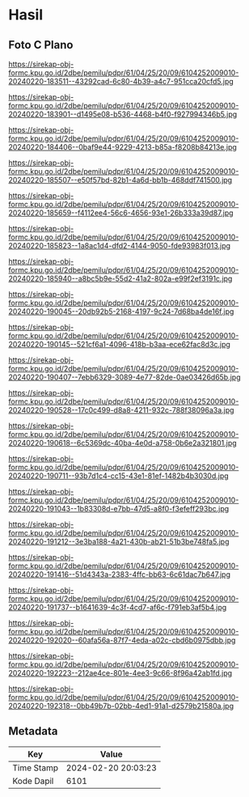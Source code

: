 # Hasil

## Foto C Plano

https://sirekap-obj-formc.kpu.go.id/2dbe/pemilu/pdpr/61/04/25/20/09/6104252009010-20240220-183511--43292cad-6c80-4b39-a4c7-951cca20cfd5.jpg

https://sirekap-obj-formc.kpu.go.id/2dbe/pemilu/pdpr/61/04/25/20/09/6104252009010-20240220-183901--d1495e08-b536-4468-b4f0-f927994346b5.jpg

https://sirekap-obj-formc.kpu.go.id/2dbe/pemilu/pdpr/61/04/25/20/09/6104252009010-20240220-184406--0baf9e44-9229-4213-b85a-f8208b84213e.jpg

https://sirekap-obj-formc.kpu.go.id/2dbe/pemilu/pdpr/61/04/25/20/09/6104252009010-20240220-185507--e50f57bd-82b1-4a6d-bb1b-468ddf741500.jpg

https://sirekap-obj-formc.kpu.go.id/2dbe/pemilu/pdpr/61/04/25/20/09/6104252009010-20240220-185659--f4112ee4-56c6-4656-93e1-26b333a39d87.jpg

https://sirekap-obj-formc.kpu.go.id/2dbe/pemilu/pdpr/61/04/25/20/09/6104252009010-20240220-185823--1a8ac1d4-dfd2-4144-9050-fde93983f013.jpg

https://sirekap-obj-formc.kpu.go.id/2dbe/pemilu/pdpr/61/04/25/20/09/6104252009010-20240220-185940--a8bc5b9e-55d2-41a2-802a-e99f2ef3191c.jpg

https://sirekap-obj-formc.kpu.go.id/2dbe/pemilu/pdpr/61/04/25/20/09/6104252009010-20240220-190045--20db92b5-2168-4197-9c24-7d68ba4de16f.jpg

https://sirekap-obj-formc.kpu.go.id/2dbe/pemilu/pdpr/61/04/25/20/09/6104252009010-20240220-190145--521cf6a1-4096-418b-b3aa-ece62fac8d3c.jpg

https://sirekap-obj-formc.kpu.go.id/2dbe/pemilu/pdpr/61/04/25/20/09/6104252009010-20240220-190407--7ebb6329-3089-4e77-82de-0ae03426d65b.jpg

https://sirekap-obj-formc.kpu.go.id/2dbe/pemilu/pdpr/61/04/25/20/09/6104252009010-20240220-190528--17c0c499-d8a8-4211-932c-788f38096a3a.jpg

https://sirekap-obj-formc.kpu.go.id/2dbe/pemilu/pdpr/61/04/25/20/09/6104252009010-20240220-190618--6c5369dc-40ba-4e0d-a758-0b6e2a321801.jpg

https://sirekap-obj-formc.kpu.go.id/2dbe/pemilu/pdpr/61/04/25/20/09/6104252009010-20240220-190711--93b7d1c4-cc15-43e1-81ef-1482b4b3030d.jpg

https://sirekap-obj-formc.kpu.go.id/2dbe/pemilu/pdpr/61/04/25/20/09/6104252009010-20240220-191043--1b83308d-e7bb-47d5-a8f0-f3efeff293bc.jpg

https://sirekap-obj-formc.kpu.go.id/2dbe/pemilu/pdpr/61/04/25/20/09/6104252009010-20240220-191212--3e3ba188-4a21-430b-ab21-51b3be748fa5.jpg

https://sirekap-obj-formc.kpu.go.id/2dbe/pemilu/pdpr/61/04/25/20/09/6104252009010-20240220-191416--51d4343a-2383-4ffc-bb63-6c61dac7b647.jpg

https://sirekap-obj-formc.kpu.go.id/2dbe/pemilu/pdpr/61/04/25/20/09/6104252009010-20240220-191737--b1641639-4c3f-4cd7-af6c-f791eb3af5b4.jpg

https://sirekap-obj-formc.kpu.go.id/2dbe/pemilu/pdpr/61/04/25/20/09/6104252009010-20240220-192020--60afa56a-87f7-4eda-a02c-cbd6b0975dbb.jpg

https://sirekap-obj-formc.kpu.go.id/2dbe/pemilu/pdpr/61/04/25/20/09/6104252009010-20240220-192223--212ae4ce-801e-4ee3-9c66-8f96a42ab1fd.jpg

https://sirekap-obj-formc.kpu.go.id/2dbe/pemilu/pdpr/61/04/25/20/09/6104252009010-20240220-192318--0bb49b7b-02bb-4ed1-91a1-d2579b21580a.jpg


## Metadata

| Key        | Value               |
| ---------- | ------------------- |
| Time Stamp | 2024-02-20 20:03:23 |
| Kode Dapil | 6101                |




